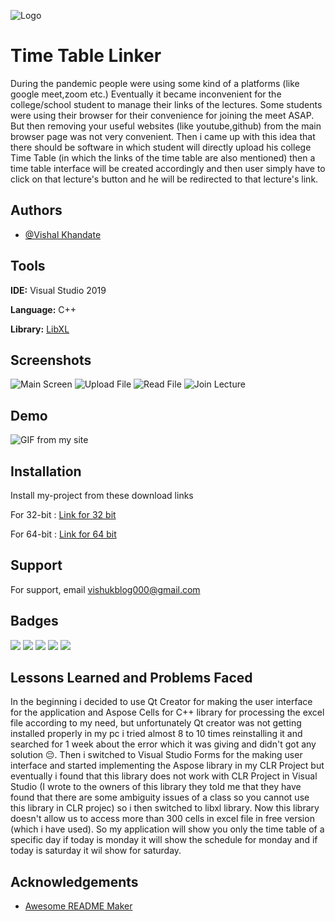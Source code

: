 
![Logo](https://my_portfolio.com/image)

    
# Time Table Linker

During the pandemic people were using some kind of a platforms (like google meet,zoom etc.)
Eventually it became inconvenient for the college/school student to manage their links of the lectures.
Some students were using their browser for their convenience for joining the meet ASAP.
But then removing your useful websites (like youtube,github) from the main browser page was not very convenient.
Then i came up with this idea that there should be software in which student will directly upload his college Time Table (in which the links of the time table are also mentioned) then a time table interface will be created accordingly 
and then user simply have to click on that lecture's button and he will be redirected to that lecture's link.




## Authors

- [@Vishal Khandate](https://github.com/vkinsane)

  
## Tools

**IDE:** Visual Studio 2019

**Language:** C++

**Library:** [LibXL](https://www.libxl.com/)



  
## Screenshots

![Main Screen]()
![Upload File]()
![Read File]()
![Join Lecture]()

## Demo

![GIF from my site]()

  
## Installation 

Install my-project from these download links

For 32-bit : [Link for 32 bit](https://github.com/vkinsane)

For 64-bit : [Link for 64 bit](https://github.com/vkinsane)



    
## Support

For support, email vishukblog000@gmail.com

  
## Badges

![](https://img.shields.io/badge/-college%20project-brightgreen)
![](https://img.shields.io/badge/-innovative-blue)
![](https://img.shields.io/badge/-software-orange) 
![](https://img.shields.io/badge/-development-lightgrey) 
![](https://img.shields.io/badge/-C%2B%2B-blue)
 

  
## Lessons Learned and Problems Faced

In the beginning i decided to use Qt Creator for making the user interface for the application and Aspose Cells for C++ library for processing the excel file according to my need, but unfortunately Qt creator was not getting installed properly in my pc i tried almost 8 to 10 times reinstalling it and searched for 1 week about the error which it was giving and didn't got any solution 😔.
Then i switched to Visual Studio Forms for the making user interface and started implementing the Aspose library in my CLR Project but eventually i found that this library does not work with CLR Project in Visual Studio (I wrote to the owners of this library they told me that they have found that there are some ambiguity issues of a class so you cannot use this library in CLR projec) so i then switched to libxl library.
Now this library doesn't allow us to access more than 300 cells in excel file in free version (which i have used).
So my application will show you only the time table of a specific day if today is monday it will show the schedule for monday and if today is saturday it wil show for saturday.


  
## Acknowledgements

 - [Awesome README Maker](https://readme.so/editor)

  